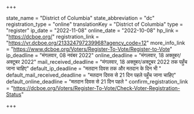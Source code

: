 +++

state_name = "District of Columbia"
state_abbreviation = "dc"
registration_type = "online"
translationKey = "District of Columbia"
type = "register"
ip_date = "2022-11-08"
online_date = "2022-10-08"
hp_link = "https://dcboe.org/"
registration_link = "https://vr.dcboe.org/213324797239968?agency_code=12"
more_info_link = "https://www.dcboe.org/Voters/Register-To-Vote/Register-to-Vote"
ip_deadline = "मंगलवार, 08 नवंबर 2022"
online_deadline = "मंगलवार, 18 अक्तूबर/अक्टूबर 2022"
mail_received_deadline = "मंगलवार, 18 अक्तूबर/अक्टूबर 2022 तक पहुँच जाना चाहिए"
default_ip_deadline = "मतदान दिवस तक और मतदान के दिन भी "
default_mail_received_deadline = "मतदान दिवस से 21 दिन पहले पहुँच जाना चाहिए"
default_online_deadline = "मतदान दिवस से 21 दिन पहले "
confirm_registration_link = "https://dcboe.org/Voters/Register-To-Vote/Check-Voter-Registration-Status"

+++